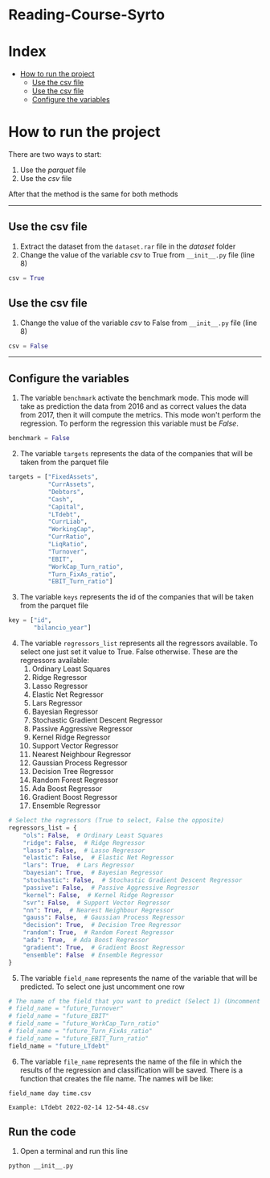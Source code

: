 # Reading-Course-Syrto

# Index
- [How to run the project](#how-to-run-the-project)
  * [Use the csv file](#use-the-csv-file)
  * [Use the csv file](#use-the-csv-file-1)
  * [Configure the variables](#configure-the-variables)

# How to run the project
There are two ways to start:
1. Use the *parquet* file
2. Use the *csv* file  

After that the method is the same for both methods

---

## Use the csv file
1. Extract the dataset from the ```dataset.rar``` file in the *dataset* folder
2. Change the value of the variable *csv* to True from ```__init__.py``` file (line 8)
```python
csv = True
```

## Use the csv file
1. Change the value of the variable *csv* to False from ```__init__.py``` file (line 8)
```python
csv = False
```

---

## Configure the variables
1. The variable ```benchmark``` activate the benchmark mode. This mode will take as prediction the data from 2016 and as
correct values the data from 2017, then it will compute the metrics. This mode won't perform the regression. To perform 
the regression this variable must be *False*.
```python
benchmark = False
```
2. The variable ```targets``` represents the data of the companies that will be taken from the parquet file
```python
targets = ["FixedAssets",
           "CurrAssets",
           "Debtors",
           "Cash",
           "Capital",
           "LTdebt",
           "CurrLiab",
           "WorkingCap",
           "CurrRatio",
           "LiqRatio",
           "Turnover",
           "EBIT",
           "WorkCap_Turn_ratio",
           "Turn_FixAs_ratio",
           "EBIT_Turn_ratio"]
```
3. The variable ```keys``` represents the id of the companies that will be taken from the parquet file
```python
key = ["id",
       "bilancio_year"]
```
4. The variable ```regressors_list``` represents all the regressors available. To select one just set it value to True. 
False otherwise. These are the regressors available:
   1. Ordinary Least Squares
   2. Ridge Regressor
   3. Lasso Regressor
   4. Elastic Net Regressor
   5. Lars Regressor
   6. Bayesian Regressor
   7. Stochastic Gradient Descent Regressor
   8. Passive Aggressive Regressor
   9. Kernel Ridge Regressor
   10. Support Vector Regressor
   11. Nearest Neighbour Regressor
   12. Gaussian Process Regressor
   13. Decision Tree Regressor
   14. Random Forest Regressor
   15. Ada Boost Regressor
   16. Gradient Boost Regressor
   17. Ensemble Regressor
```python
# Select the regressors (True to select, False the opposite)
regressors_list = {
    "ols": False,  # Ordinary Least Squares
    "ridge": False,  # Ridge Regressor
    "lasso": False,  # Lasso Regressor
    "elastic": False,  # Elastic Net Regressor
    "lars": True,  # Lars Regressor
    "bayesian": True,  # Bayesian Regressor
    "stochastic": False,  # Stochastic Gradient Descent Regressor
    "passive": False,  # Passive Aggressive Regressor
    "kernel": False,  # Kernel Ridge Regressor
    "svr": False,  # Support Vector Regressor
    "nn": True,  # Nearest Neighbour Regressor
    "gauss": False,  # Gaussian Process Regressor
    "decision": True,  # Decision Tree Regressor
    "random": True,  # Random Forest Regressor
    "ada": True,  # Ada Boost Regressor
    "gradient": True,  # Gradient Boost Regressor
    "ensemble": False  # Ensemble Regressor
}
```
5. The variable ```field_name``` represents the name of the variable that will be predicted. To select one just 
uncomment one row
```python
# The name of the field that you want to predict (Select 1) (Uncomment to select)
# field_name = "future_Turnover"
# field_name = "future_EBIT"
# field_name = "future_WorkCap_Turn_ratio"
# field_name = "future_Turn_FixAs_ratio"
# field_name = "future_EBIT_Turn_ratio"
field_name = "future_LTdebt"
```
6. The variable ```file_name``` represents the name of the file in which the results of the regression and 
classification will be saved. There is a function that creates the file name. The names will be like:
```
field_name day time.csv

Example: LTdebt 2022-02-14 12-54-48.csv
```

## Run the code
1. Open a terminal and run this line
```
python __init__.py
```

